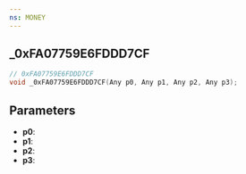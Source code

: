 ```yaml
---
ns: MONEY
---
```

## _0xFA07759E6FDDD7CF

```c
// 0xFA07759E6FDDD7CF
void _0xFA07759E6FDDD7CF(Any p0, Any p1, Any p2, Any p3);
```


## Parameters
* **p0**: 
* **p1**: 
* **p2**: 
* **p3**: 

